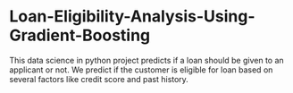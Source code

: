 # Loan-Eligibility-Analysis-Using-Gradient-Boosting
This data science in python project predicts if a loan should be given to an applicant or not. We predict if the customer is eligible for loan based on several factors like credit score and past history.

